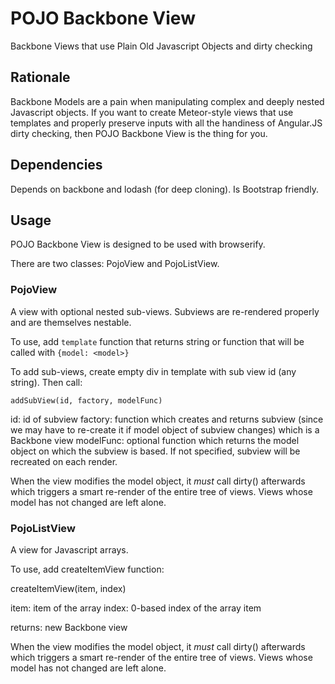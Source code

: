 # POJO Backbone View

Backbone Views that use Plain Old Javascript Objects and dirty checking

## Rationale

Backbone Models are a pain when manipulating complex and deeply nested Javascript objects. If you want to create Meteor-style views that use templates and properly preserve inputs with all the handiness of Angular.JS dirty checking, then POJO Backbone View is the thing for you.

## Dependencies

Depends on backbone and lodash (for deep cloning). Is Bootstrap friendly.

## Usage

POJO Backbone View is designed to be used with browserify.

There are two classes: PojoView and PojoListView.

### PojoView

A view with optional nested sub-views. Subviews are re-rendered properly and are themselves nestable.

To use, add `template` function that returns string or function that will be called with `{model: <model>}`

To add sub-views, create empty div in template with sub view id (any string). Then call:

`addSubView(id, factory, modelFunc)`

id: id of subview 
factory: function which creates and returns subview (since we may have to re-create it if model object of subview changes) which is a Backbone view
modelFunc: optional function which returns the model object on which the subview is based. If not specified, subview will be recreated on each render.

When the view modifies the model object, it *must* call dirty() afterwards which triggers a smart re-render of the entire tree of views. Views whose model has not changed are left alone.

### PojoListView

A view for Javascript arrays.

To use, add createItemView function:

createItemView(item, index) 

item: item of the array 
index: 0-based index of the array item

returns: new Backbone view

When the view modifies the model object, it *must* call dirty() afterwards which triggers a smart re-render of the entire tree of views. Views whose model has not changed are left alone.

